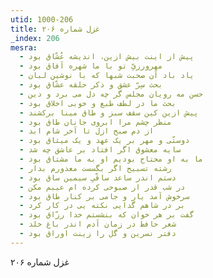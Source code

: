 ```yaml
---
utid: 1000-206
title: غزل شماره ۲۰۶
_index: 206
mesra:
  - پیش از اینت بیش ازین، اندیشه عُشّاق بود
  - مهرورزیِّ تو با ما شهره آفاق بود
  - یاد باد آن صحبت شبها که با نوشین لبان
  - بحث سِرّ عشق و ذکر حلقه عشّاق بود
  - حسن مه رویان مجلس گر چه دل می برد و دین
  - بحث ما در لطف طبع و خوبی اخلاق بود
  - پیش ازین کین سقف سبز و طاق مینا برکشند
  - منظر چشم مرا ابروی جانان طاق بود
  - از دم صبح ازل تا آخر شام ابد
  - دوستّی و مهر بر یک عهد و یک میثاق بود
  - سایه معشوق اگر افتاد بر عاشق چه شد
  - ما به او محتاج بودیم او به ما مشتاق بود
  - رشته تسبیح اگر بگسست معذورم بدار
  - دستم اندر ساعد ساقّیِ سیمین ساق بود
  - در شب قدر ار صبوحی کرده ام عیبم مکن
  - سرخوش آمد یار و جامی بر کنار طاق بود
  - بر در شاهم گدایی نکته یی در کار کرد
  - گفت بر هر خوان که بنشستم خدا رزّاق بود
  - شعر حافظ در زمان آدم اندر باغ خلد
  - دفتر نسرین و گل را زینت اوراق بود
---
```

غزل شماره ۲۰۶
